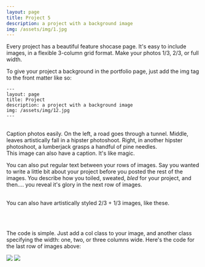 ```yaml
---
layout: page
title: Project 5
description: a project with a background image
img: /assets/img/1.jpg
---
```


Every project has a beautiful feature shocase page. It's easy to include images, in a flexible 3-column grid format. Make your photos 1/3, 2/3, or full width.

To give your project a background in the portfolio page, just add the img tag to the front matter like so:

    ---
    layout: page
    title: Project
    description: a project with a background image
    img: /assets/img/12.jpg
    ---


<div class="img_row">
    <img class="col one left" src="{{ site.baseurl }}/assets/img/1.jpg" alt="" title="example image"/>
    <img class="col one left" src="{{ site.baseurl }}/assets/img/2.jpg" alt="" title="example image"/>
    <img class="col one left" src="{{ site.baseurl }}/assets/img/3.jpg" alt="" title="example image"/>
</div>
<div class="col three caption">
    Caption photos easily. On the left, a road goes through a tunnel. Middle, leaves artistically fall in a hipster photoshoot. Right, in another hipster photoshoot, a lumberjack grasps a handful of pine needles.
</div>
<div class="img_row">
    <img class="col three left" src="{{ site.baseurl }}/assets/img/5.jpg" alt="" title="example image"/>
</div>
<div class="col three caption">
    This image can also have a caption. It's like magic.
</div>

You can also put regular text between your rows of images. Say you wanted to write a little bit about your project before you posted the rest of the images. You describe how you toiled, sweated, *bled* for your project, and then.... you reveal it's glory in the next row of images.


<div class="img_row">
    <img class="col two left" src="{{ site.baseurl }}/assets/img/6.jpg" alt="" title="example image"/>
    <img class="col one left" src="{{ site.baseurl }}/assets/img/11.jpg" alt="" title="example image"/>
</div>
<div class="col three caption">
    You can also have artistically styled 2/3 + 1/3 images, like these.
</div>


<br/><br/>


The code is simple. Just add a col class to your image, and another class specifying the width: one, two, or three columns wide. Here's the code for the last row of images above:

<div class="img_row">
    <img class="col two left" src="/assets/img/6.jpg"/>
    <img class="col one left" src="/assets/img/11.jpg"/>
</div>
